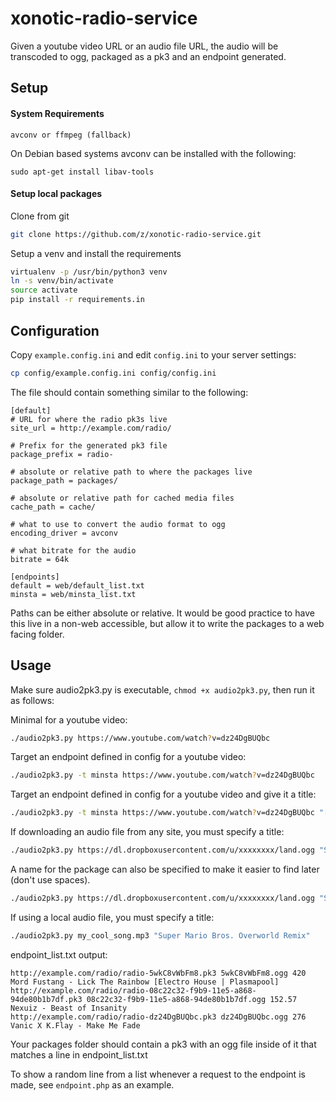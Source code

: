 # xonotic-radio-service

Given a youtube video URL or an audio file URL, the audio will be transcoded to ogg, packaged as a pk3 and an endpoint generated.

## Setup

#### System Requirements

```
avconv or ffmpeg (fallback)
```

On Debian based systems avconv can be installed with the following:

```
sudo apt-get install libav-tools
```


#### Setup local packages

Clone from git

```bash
git clone https://github.com/z/xonotic-radio-service.git
```

Setup a venv and install the requirements

```bash
virtualenv -p /usr/bin/python3 venv
ln -s venv/bin/activate
source activate
pip install -r requirements.in
```

## Configuration

Copy `example.config.ini` and edit `config.ini` to your server settings:

```bash
cp config/example.config.ini config/config.ini
```

The file should contain something similar to the following:

```
[default]
# URL for where the radio pk3s live
site_url = http://example.com/radio/

# Prefix for the generated pk3 file
package_prefix = radio-

# absolute or relative path to where the packages live
package_path = packages/

# absolute or relative path for cached media files
cache_path = cache/

# what to use to convert the audio format to ogg
encoding_driver = avconv

# what bitrate for the audio
bitrate = 64k

[endpoints]
default = web/default_list.txt
minsta = web/minsta_list.txt
```

Paths can be either absolute or relative. It would be good practice to have this live in a non-web accessible, but allow it to write the packages to a web facing folder.

## Usage

Make sure audio2pk3.py is executable, `chmod +x audio2pk3.py`, then run it as follows:


Minimal for a youtube video:

```bash
./audio2pk3.py https://www.youtube.com/watch?v=dz24DgBUQbc
```


Target an endpoint defined in config for a youtube video:

```bash
./audio2pk3.py -t minsta https://www.youtube.com/watch?v=dz24DgBUQbc
```

Target an endpoint defined in config for a youtube video and give it a title:

```bash
./audio2pk3.py -t minsta https://www.youtube.com/watch?v=dz24DgBUQbc "[SMB] Excision and﻿ Datsik - Guess I Got My Swagger Back"
```

If downloading an audio file from any site, you must specify a title:
```bash
./audio2pk3.py https://dl.dropboxusercontent.com/u/xxxxxxxx/land.ogg "Super Mario Bros. Overworld Remix"
```

A name for the package can also be specified to make it easier to find later (don't use spaces).
```bash
./audio2pk3.py https://dl.dropboxusercontent.com/u/xxxxxxxx/land.ogg "Super Mario Bros. Overworld Remix" --name "smb-overworld-remix-land"
```

If using a local audio file, you must specify a title:
```bash
./audio2pk3.py my_cool_song.mp3 "Super Mario Bros. Overworld Remix"
```

endpoint_list.txt output:

```
http://example.com/radio/radio-5wkC8vWbFm8.pk3 5wkC8vWbFm8.ogg 420 Mord Fustang - Lick The Rainbow [Electro House | Plasmapool]
http://example.com/radio/radio-08c22c32-f9b9-11e5-a868-94de80b1b7df.pk3 08c22c32-f9b9-11e5-a868-94de80b1b7df.ogg 152.57 Nexuiz - Beast of Insanity
http://example.com/radio/radio-dz24DgBUQbc.pk3 dz24DgBUQbc.ogg 276 Vanic X K.Flay - Make Me Fade
```

Your packages folder should contain a pk3 with an ogg file inside of it that matches a line in endpoint_list.txt

To show a random line from a list whenever a request to the endpoint is made, see `endpoint.php` as an example.
